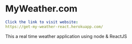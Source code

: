 # MyWeather.com
```yml
Click the link to visit website:
https://get-my-weather-react.herokuapp.com/
```
This a real time weather application using node &amp; ReactJS
